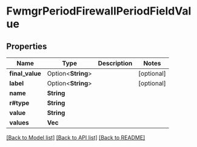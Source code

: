 # FwmgrPeriodFirewallPeriodFieldValue

## Properties

Name | Type | Description | Notes
------------ | ------------- | ------------- | -------------
**final_value** | Option<**String**> |  | [optional]
**label** | Option<**String**> |  | [optional]
**name** | **String** |  | 
**r#type** | **String** |  | 
**value** | **String** |  | 
**values** | **Vec<String>** |  | 

[[Back to Model list]](../README.md#documentation-for-models) [[Back to API list]](../README.md#documentation-for-api-endpoints) [[Back to README]](../README.md)


